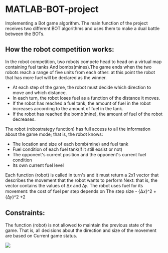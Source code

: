 # MATLAB-BOT-project
Implementing a Bot game algorithm. The main function of the project receives two different BOT algorithms and uses them to make a dual battle between the BOTs.

## How the robot competition works:
In the robot competition, two robots compete head to head on a virtual map containing fuel tanks
And bombs(mines).The game ends when the two robots reach a range of five units from each other:
at this point the robot that has more fuel will be declared as the winner.
- At each step of the game, the robot must decide which direction to move and which distance.
- In each turn, the robot loses fuel as a function of the distance it moves.
- If the robot has reached a fuel tank, the amount of fuel in the robot increases according to the amount of fuel in the tank.
- If the robot has reached the bomb(mine), the amount of fuel of the robot decreases.

The robot (robostrategy function) has full access to all the information about the game mode; that is, the robot knows:
- The location and size of each bomb(mine) and fuel tank
- Fuel condition of each fuel tank(if it still exsist or not)
- The opponent's current position and the opponent's current fuel condition
- Its own current fuel level

Each function (robot) is called in turn's and it must return a 2x1 vector that describes the movement that the robot wants to perform Next: 
that is, the vector contains the values ​​of Δ𝑥 and Δ𝑦. The robot uses fuel for its movement: the cost of fuel per step depends on The step size - {Δ𝑥}^2 + {Δ𝑦}^2 +2

## Constraints:
The function (robot) is not allowed to maintain the previous state of the game. That is, all decisions about the direction and size of the movement are based on
Current game status.

<img src="https://render.githubusercontent.com/render/math?math=(Δ𝑥)^2 + (Δ𝑦)^2 +2">